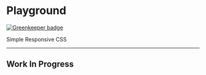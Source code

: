 # Playground

[![Greenkeeper badge](https://badges.greenkeeper.io/Thram/playground.svg)](https://greenkeeper.io/)

Simple Responsive CSS

----

## Work In Progress
